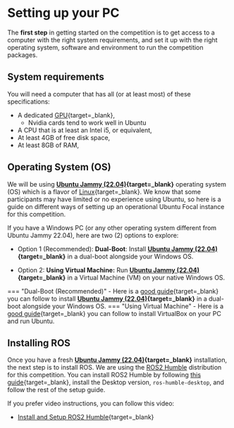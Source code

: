 # Setting up your PC


The **first step** in getting started on the competition is to get access to a computer with the right system requirements, and set it up with the right operating system, software and environment to run the competition packages.


<!-- This guide helps you setup your computer for running the competition environment locally and developing the code.

You can use local Computer/Laptop or Virtual Machine inside your computer or any cloud platform like [Google GCP](https://cloud.google.com/free){target=_blank}, [Amazon AWS](https://aws.amazon.com/free/){target=_blank}, [Microsoft Azure](https://azure.microsoft.com/en-us/free/){target=_blank}, [Digital Ocean](https://try.digitalocean.com/freetrialoffer/){target=_blank}, etc (All Cloud providers have some free trial plan which you can make use of). -->


## System requirements

You will need a computer that has all (or at least most) of these specifications:
    
- A dedicated [GPU](https://en.wikipedia.org/wiki/Graphics_processing_unit){target=_blank},
    - Nvidia cards tend to work well in Ubuntu
- A CPU that is at least an Intel i5, or equivalent,
- At least 4GB of free disk space,
- At least 8GB of RAM,

## Operating System (OS)

We will be using **[Ubuntu Jammy (22.04)](https://releases.ubuntu.com/jammy/){target=_blank}** operating system (OS) which is a flavor of [Linux](https://en.wikipedia.org/wiki/Linux){target=_blank}. We know that some participants may have limited or no experience using Ubuntu, so here is a guide on different ways of setting up an operational Ubuntu Focal instance for this competition.

If you have a Windows PC (or any other operating system different from Ubuntu Jammy 22.04), here are two (2) options to explore:
<!-- If you have a Windows PC (or any other operating system different from Ubuntu Jammy 22.04), here are three (3) options to explore: -->

- Option 1 (Recommended): **Dual-Boot**: Install **[Ubuntu Jammy (22.04)](https://releases.ubuntu.com/jammy/){target=_blank}** in a dual-boot alongside your Windows OS.
<!-- - Option 2: **Using Docker:** Run **[Ubuntu Jammy (22.04)](https://releases.ubuntu.com/jammy/){target=_blank}** in a Docker container on your native Windows OS. -->
- Option 2: **Using Virtual Machine:** Run **[Ubuntu Jammy (22.04)](https://releases.ubuntu.com/jammy/){target=_blank}** in a Virtual Machine (VM) on your native Windows OS.

=== "Dual-Boot (Recommended)"
    - Here is a [good guide](https://www.how2shout.com/linux/install-ubuntu-22-04-jammy-alongside-windows-10-dual-boot/){target=_blank} you can follow to install **[Ubuntu Jammy (22.04)](https://releases.ubuntu.com/jammy/){target=_blank}** in a dual-boot alongside your Windows OS.
=== "Using Virtual Machine"
    - Here is a [good guide](https://ubuntu.com/tutorials/how-to-run-ubuntu-desktop-on-a-virtual-machine-using-virtualbox#1-overview){target=_blank} you can follow to install VirtualBox on your PC and run Ubuntu. 
<!-- === "Using Docker" -->
<!--     - We have provided a [detailed guide](../getting-started-tutorials/setting-up-with-docker.md) on installing Docker on your PC and setting up the right Docker container to run the entire competition.  -->
<!--     - If you are concerned about the dual-boot option, we recommend considering this option. -->
<!---->
<!-- === "Using Virtual Machine" -->
<!--     - Here is a [good guide](https://ubuntu.com/tutorials/how-to-run-ubuntu-desktop-on-a-virtual-machine-using-virtualbox#1-overview){target=_blank} you can follow to install VirtualBox on your PC and run Ubuntu.  -->
<!---->


## Installing ROS
<!-- Uncomment for Docker install -->
<!-- !!! note -->
<!--     If you followed the **Using Docker** option above, please SKIP this step. -->

Once you have a fresh **[Ubuntu Jammy (22.04)](https://releases.ubuntu.com/jammy/){target=_blank}** installation, the next step is to install ROS. We are using the [ROS2 Humble](https://docs.ros.org/en/humble) distribution for this competition. You can install ROS2 Humble by following [this guide](https://docs.ros.org/en/humble/Installation/Ubuntu-Install-Debians.html){target=_blank}, install the Desktop version, `ros-humble-desktop`, and follow the rest of the setup guide.

If you prefer video instructions, you can follow this video: 

- [Install and Setup ROS2 Humble](https://www.youtube.com/watch?v=0aPbWsyENA8){target=_blank}

<!-- ## Next Steps

To set up your workspace, there are two available options. You can either use Docker or manually configure your workspace. If you prefer to configure your workspace manually, follow the instructions provided [here](../getting-started-tutorials/setting-up-your-workspace.md). Alternatively, if you would like to set up your workspace using Docker, follow the instructions provided [here](../getting-started-tutorials/setting-up-your-workspace-using-docker.md). -->
